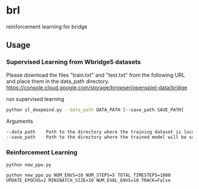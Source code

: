 # brl
reinforcement learning for bridge

## Usage
### Supervised Learning from Wbridge5 datasets
Please download the files "train.txt" and "test.txt" from the following URL and place them in the data_path directory.
https://console.cloud.google.com/storage/browser/openspiel-data/bridge  

run supervised learning
```bash
python sl_deepmind.py --data_path DATA_PATH [--save_path SAVE_PATH]
```

Arguments
```bash
--data path    Path to the directory where the training dataset is located
--save_path    Path to the directory where the trained model will be saved
```
### Reinforcement Learning
```bash
python new_ppo.py
```
```example
python new_ppo.py NUM_ENVS=10 NUM_STEPS=5 TOTAL_TIMESTEPS=1000 UPDATE_EPOCHS=2 MINIBATCH_SIZE=10 NUM_EVAL_ENVS=10 TRACK=False
```

